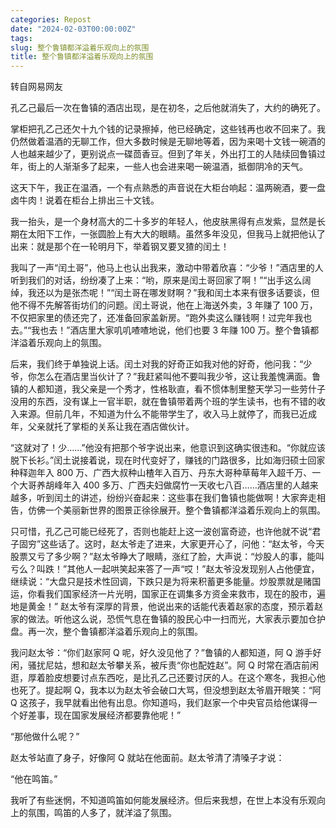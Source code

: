 ```yaml
---
categories: Repost
date: "2024-02-03T00:00:00Z"
tags:
slug: 整个鲁镇都洋溢着乐观向上的氛围
title: 整个鲁镇都洋溢着乐观向上的氛围
---
```


转自网易网友

孔乙己最后一次在鲁镇的酒店出现，是在初冬，之后他就消失了，大约的确死了。

掌柜把孔乙己还欠十九个钱的记录擦掉，他已经确定，这些钱再也收不回来了。我仍然做着温酒的无聊工作，但大多数时候是无聊地等着，因为来喝十文钱一碗酒的人也越来越少了，更别说点一碟茴香豆。但到了年关，外出打工的人陆续回鲁镇过年，街上的人渐渐多了起来，一些人也会进来喝一碗温酒，抵御阴冷的天气。

这天下午，我正在温酒，一个有点熟悉的声音说在大柜台响起：温两碗酒，要一盘卤牛肉！说着在柜台上排出三十文钱。

我一抬头，是一个身材高大的二十多岁的年轻人，他皮肤黑得有点发紫，显然是长期在太阳下工作，一张圆脸上有大大的眼睛。虽然多年没见，但我马上就把他认了出来：就是那个在一轮明月下，举着钢叉要叉猹的闰土！

我叫了一声“闰土哥”，他马上也认出我来，激动中带着欣喜：“少爷！”酒店里的人听到我们的对话，纷纷凑了上来：“哟，原来是闰土哥回家了啊！”“出手这么阔绰，我还以为是张杰呢！”“闰土哥在哪发财啊？”我和闰土本来有很多话要谈，但他不得不先解答街坊们的问题。闰土哥说，他在上海送外卖，3 年赚了 100 万，不仅把家里的债还完了，还准备回家盖新房。“跑外卖这么赚钱啊！过完年我也去。”“我也去！”酒店里大家叽叽喳喳地说，他们也要 3 年赚 100 万。整个鲁镇都洋溢着乐观向上的氛围。

后来，我们终于单独说上话。闰土对我的好奇正如我对他的好奇，他问我：“少爷，你怎么在酒店里当伙计了？”我赶紧叫他不要叫我少爷，这让我羞愧满面。鲁镇的人都知道，我父亲是一个秀才，性格耿直，看不惯体制里整天学习一些劳什子没用的东西，没有谋上一官半职，就在鲁镇带着两个班的学生读书，也有不错的收入来源。但前几年，不知道为什么不能带学生了，收入马上就停了，而我已近成年，父亲就托了掌柜的关系让我在酒店做伙计。

“这就对了！少……”他没有把那个爷字说出来，他意识到这确实很违和。“你就应该脱下长衫。”闰土说接着说，现在时代变好了，赚钱的门路很多，比如海归硕士回家种释迦年入 800 万、广西大叔种山楂年入百万、丹东大哥种草莓年入超千万、一个大哥养胡峰年入 400 多万、广西夫妇做腐竹一天收七八百……酒店里的人越来越多，听到闰土的讲述，纷纷兴奋起来：这些事在我们鲁镇也能做啊！大家奔走相告，仿佛一个美丽新世界的图景正徐徐展开。整个鲁镇都洋溢着乐观向上的氛围。

只可惜，孔乙己可能已经死了，否则也能赶上这一波创富奇迹，也许他就不说“君子固穷”这些话了。这时，赵太爷走了进来，大家更开心了，问他：“赵太爷，今天股票又亏了多少啊？”赵太爷睁大了眼睛，涨红了脸，大声说：“炒股人的事，能叫亏么？叫跌！”其他人一起哄笑起来答了一声“哎！”赵太爷没发现别人占他便宜，继续说：“大盘只是技术性回调，下跌只是为将来积蓄更多能量。炒股票就是赌国运，你看我们国家经济一片光明，国家正在调集多方资金来救市，现在的股市，遍地是黄金！” 赵太爷有深厚的背景，他说出来的话能代表着赵家的态度，预示着赵家的做法。听他这么说，恐慌气息在鲁镇的股民心中一扫而光，大家表示要加仓护盘。再一次，整个鲁镇都洋溢着乐观向上的氛围。

我问赵太爷：“你们赵家阿 Q 呢，好久没见他了？”鲁镇的人都知道，阿 Q 游手好闲，骚扰尼姑，想和赵太爷攀关系，被斥责“你也配姓赵”。阿 Q 时常在酒店前闲逛，厚着脸皮想要讨点东西吃，是比孔乙己还要讨厌的人。在这个寒冬，我担心他也死了。提起啊 Q，我本以为赵太爷会破口大骂，但没想到赵太爷眉开眼笑：“阿 Q 这孩子，我早就看出他有出息。你知道吗，我们赵家一个中央官员给他谋得一个好差事，现在国家发展经济都要靠他呢！”

“那他做什么呢？”

赵太爷站直了身子，好像阿 Q 就站在他面前。赵太爷清了清嗓子才说：

“他在鸣笛。”

我听了有些迷惘，不知道鸣笛如何能发展经济。但后来我想，在世上本没有乐观向上的氛围，鸣笛的人多了，就洋溢了氛围。
